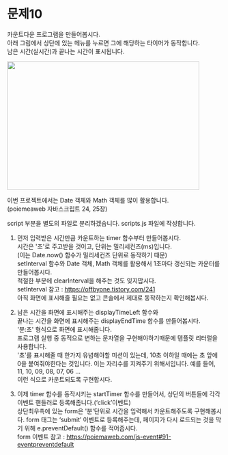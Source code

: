 # 문제10
카운트다운 프로그램을 만들어봅시다.   
아래 그림에서 상단에 있는 메뉴를 누르면 그에 해당하는 타이머가 동작합니다.   
남은 시간(실시간)과 끝나는 시간이 표시됩니다.

<img src="https://github.com/xistory/nowcoding/blob/master/vanilajs/img/10-1.png" width="450px" height="300px"></img><br/>


이번 프로젝트에서는 Date 객체와 Math 객체를 많이 활용합니다.    
(poiemeaweb 자바스크립트 24, 25장)     

script 부분을 별도의 파일로 분리하겠습니다. scripts.js 파일에 작성합니다.   

1. 먼저 입력받은 시간만큼 카운트하는 timer 함수부터 만들어봅시다.   
시간은 '초'로 주고받을 것이고, 단위는 밀리세컨즈(ms)입니다.   
(이는 Date.now() 함수가 밀리세컨즈 단위로 동작하기 때문)   
setInterval 함수와 Date 객체, Math 객체를 활용해서 1초마다 갱신되는 카운터를 만들어봅시다.   
적절한 부분에 clearInterval을 해주는 것도 잊지맙시다.   
setInterval 참고 : <https://offbyone.tistory.com/241>   
아직 화면에 표시해줄 필요는 없고 콘솔에서 제대로 동작하는지 확인해봅시다.   

2. 남은 시간을 화면에 표시해주는 displayTimeLeft 함수와   
끝나는 시간을 화면에 표시해주는 displayEndTime 함수를 만들어봅시다.   
'분:초' 형식으로 화면에 표시해줍니다.   
프로그램 실행 중 동적으로 변하는 문자열을 구현해야하기때문에 템플릿 리터럴을 사용합니다.   
'초'를 표시해줄 때 한가지 유념해야할 미션이 있는데, 10초 이하일 때에는 초 앞에 0을 붙여줘야한다는 것입니다. 이는 자리수를 지켜주기 위해서입니다. 예를 들어,   
11, 10, 09, 08, 07, 06 …    
이런 식으로 카운트되도록 구현합시다.

3. 이제 timer 함수를 동작시키는 startTimer 함수를 만들어서, 상단의 버튼들에 각각 이벤트 핸들러로 등록해줍니다.(‘click’이벤트)   
상단최우측에 있는 form은 '분'단위로 시간을 입력해서 카운트해주도록 구현해봅시다. form 태그는 ‘submit’ 이벤트로 등록해주는데, 페이지가 다시 로드되는 것을 막기 위해 e.preventDefault() 함수를 적어줍시다.   
form 이벤트 참고 : <https://poiemaweb.com/js-event#91-eventpreventdefault>   
